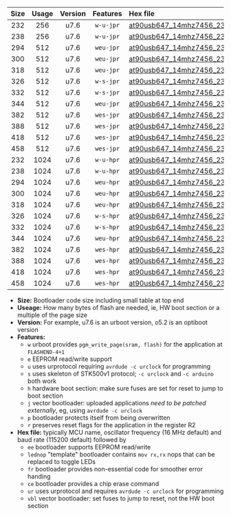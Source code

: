 |Size|Usage|Version|Features|Hex file|
|:-:|:-:|:-:|:-:|:--|
|232|256|u7.6|`w-u-jpr`|[at90usb647_14mhz7456_230400bps_ur_vbl.hex](https://raw.githubusercontent.com/stefanrueger/urboot/main/bootloaders/at90usb647/fcpu_14mhz7456/230400_bps/at90usb647_14mhz7456_230400bps_ur_vbl.hex)|
|238|256|u7.6|`w-u-jpr`|[at90usb647_14mhz7456_230400bps_lednop_ur_vbl.hex](https://raw.githubusercontent.com/stefanrueger/urboot/main/bootloaders/at90usb647/fcpu_14mhz7456/230400_bps/at90usb647_14mhz7456_230400bps_lednop_ur_vbl.hex)|
|294|512|u7.6|`weu-jpr`|[at90usb647_14mhz7456_230400bps_ee_ur_vbl.hex](https://raw.githubusercontent.com/stefanrueger/urboot/main/bootloaders/at90usb647/fcpu_14mhz7456/230400_bps/at90usb647_14mhz7456_230400bps_ee_ur_vbl.hex)|
|300|512|u7.6|`weu-jpr`|[at90usb647_14mhz7456_230400bps_ee_lednop_ur_vbl.hex](https://raw.githubusercontent.com/stefanrueger/urboot/main/bootloaders/at90usb647/fcpu_14mhz7456/230400_bps/at90usb647_14mhz7456_230400bps_ee_lednop_ur_vbl.hex)|
|318|512|u7.6|`weu-jpr`|[at90usb647_14mhz7456_230400bps_ee_lednop_fr_ur_vbl.hex](https://raw.githubusercontent.com/stefanrueger/urboot/main/bootloaders/at90usb647/fcpu_14mhz7456/230400_bps/at90usb647_14mhz7456_230400bps_ee_lednop_fr_ur_vbl.hex)|
|326|512|u7.6|`w-s-jpr`|[at90usb647_14mhz7456_230400bps_vbl.hex](https://raw.githubusercontent.com/stefanrueger/urboot/main/bootloaders/at90usb647/fcpu_14mhz7456/230400_bps/at90usb647_14mhz7456_230400bps_vbl.hex)|
|332|512|u7.6|`w-s-jpr`|[at90usb647_14mhz7456_230400bps_lednop_vbl.hex](https://raw.githubusercontent.com/stefanrueger/urboot/main/bootloaders/at90usb647/fcpu_14mhz7456/230400_bps/at90usb647_14mhz7456_230400bps_lednop_vbl.hex)|
|344|512|u7.6|`weu-jpr`|[at90usb647_14mhz7456_230400bps_ee_lednop_fr_ce_ur_vbl.hex](https://raw.githubusercontent.com/stefanrueger/urboot/main/bootloaders/at90usb647/fcpu_14mhz7456/230400_bps/at90usb647_14mhz7456_230400bps_ee_lednop_fr_ce_ur_vbl.hex)|
|382|512|u7.6|`wes-jpr`|[at90usb647_14mhz7456_230400bps_ee_vbl.hex](https://raw.githubusercontent.com/stefanrueger/urboot/main/bootloaders/at90usb647/fcpu_14mhz7456/230400_bps/at90usb647_14mhz7456_230400bps_ee_vbl.hex)|
|388|512|u7.6|`wes-jpr`|[at90usb647_14mhz7456_230400bps_ee_lednop_vbl.hex](https://raw.githubusercontent.com/stefanrueger/urboot/main/bootloaders/at90usb647/fcpu_14mhz7456/230400_bps/at90usb647_14mhz7456_230400bps_ee_lednop_vbl.hex)|
|418|512|u7.6|`wes-jpr`|[at90usb647_14mhz7456_230400bps_ee_lednop_fr_vbl.hex](https://raw.githubusercontent.com/stefanrueger/urboot/main/bootloaders/at90usb647/fcpu_14mhz7456/230400_bps/at90usb647_14mhz7456_230400bps_ee_lednop_fr_vbl.hex)|
|458|512|u7.6|`wes-jpr`|[at90usb647_14mhz7456_230400bps_ee_lednop_fr_ce_vbl.hex](https://raw.githubusercontent.com/stefanrueger/urboot/main/bootloaders/at90usb647/fcpu_14mhz7456/230400_bps/at90usb647_14mhz7456_230400bps_ee_lednop_fr_ce_vbl.hex)|
|232|1024|u7.6|`w-u-hpr`|[at90usb647_14mhz7456_230400bps_ur.hex](https://raw.githubusercontent.com/stefanrueger/urboot/main/bootloaders/at90usb647/fcpu_14mhz7456/230400_bps/at90usb647_14mhz7456_230400bps_ur.hex)|
|238|1024|u7.6|`w-u-hpr`|[at90usb647_14mhz7456_230400bps_lednop_ur.hex](https://raw.githubusercontent.com/stefanrueger/urboot/main/bootloaders/at90usb647/fcpu_14mhz7456/230400_bps/at90usb647_14mhz7456_230400bps_lednop_ur.hex)|
|294|1024|u7.6|`weu-hpr`|[at90usb647_14mhz7456_230400bps_ee_ur.hex](https://raw.githubusercontent.com/stefanrueger/urboot/main/bootloaders/at90usb647/fcpu_14mhz7456/230400_bps/at90usb647_14mhz7456_230400bps_ee_ur.hex)|
|300|1024|u7.6|`weu-hpr`|[at90usb647_14mhz7456_230400bps_ee_lednop_ur.hex](https://raw.githubusercontent.com/stefanrueger/urboot/main/bootloaders/at90usb647/fcpu_14mhz7456/230400_bps/at90usb647_14mhz7456_230400bps_ee_lednop_ur.hex)|
|318|1024|u7.6|`weu-hpr`|[at90usb647_14mhz7456_230400bps_ee_lednop_fr_ur.hex](https://raw.githubusercontent.com/stefanrueger/urboot/main/bootloaders/at90usb647/fcpu_14mhz7456/230400_bps/at90usb647_14mhz7456_230400bps_ee_lednop_fr_ur.hex)|
|326|1024|u7.6|`w-s-hpr`|[at90usb647_14mhz7456_230400bps.hex](https://raw.githubusercontent.com/stefanrueger/urboot/main/bootloaders/at90usb647/fcpu_14mhz7456/230400_bps/at90usb647_14mhz7456_230400bps.hex)|
|332|1024|u7.6|`w-s-hpr`|[at90usb647_14mhz7456_230400bps_lednop.hex](https://raw.githubusercontent.com/stefanrueger/urboot/main/bootloaders/at90usb647/fcpu_14mhz7456/230400_bps/at90usb647_14mhz7456_230400bps_lednop.hex)|
|344|1024|u7.6|`weu-hpr`|[at90usb647_14mhz7456_230400bps_ee_lednop_fr_ce_ur.hex](https://raw.githubusercontent.com/stefanrueger/urboot/main/bootloaders/at90usb647/fcpu_14mhz7456/230400_bps/at90usb647_14mhz7456_230400bps_ee_lednop_fr_ce_ur.hex)|
|382|1024|u7.6|`wes-hpr`|[at90usb647_14mhz7456_230400bps_ee.hex](https://raw.githubusercontent.com/stefanrueger/urboot/main/bootloaders/at90usb647/fcpu_14mhz7456/230400_bps/at90usb647_14mhz7456_230400bps_ee.hex)|
|388|1024|u7.6|`wes-hpr`|[at90usb647_14mhz7456_230400bps_ee_lednop.hex](https://raw.githubusercontent.com/stefanrueger/urboot/main/bootloaders/at90usb647/fcpu_14mhz7456/230400_bps/at90usb647_14mhz7456_230400bps_ee_lednop.hex)|
|418|1024|u7.6|`wes-hpr`|[at90usb647_14mhz7456_230400bps_ee_lednop_fr.hex](https://raw.githubusercontent.com/stefanrueger/urboot/main/bootloaders/at90usb647/fcpu_14mhz7456/230400_bps/at90usb647_14mhz7456_230400bps_ee_lednop_fr.hex)|
|458|1024|u7.6|`wes-hpr`|[at90usb647_14mhz7456_230400bps_ee_lednop_fr_ce.hex](https://raw.githubusercontent.com/stefanrueger/urboot/main/bootloaders/at90usb647/fcpu_14mhz7456/230400_bps/at90usb647_14mhz7456_230400bps_ee_lednop_fr_ce.hex)|

- **Size:** Bootloader code size including small table at top end
- **Useage:** How many bytes of flash are needed, ie, HW boot section or a multiple of the page size
- **Version:** For example, u7.6 is an urboot version, o5.2 is an optiboot version
- **Features:**
  + `w` urboot provides `pgm_write_page(sram, flash)` for the application at `FLASHEND-4+1`
  + `e` EEPROM read/write support
  + `u` uses urprotocol requiring `avrdude -c urclock` for programming
  + `s` uses skeleton of STK500v1 protocol; `-c urclock` and `-c arduino` both work
  + `h` hardware boot section: make sure fuses are set for reset to jump to boot section
  + `j` vector bootloader: uploaded applications *need to be patched externally*, eg, using `avrdude -c urclock`
  + `p` bootloader protects itself from being overwritten
  + `r` preserves reset flags for the application in the register R2
- **Hex file:** typically MCU name, oscillator frequency (16 MHz default) and baud rate (115200 default) followed by
  + `ee` bootloader supports EEPROM read/write
  + `lednop` "template" bootloader contains `mov rx,rx` nops that can be replaced to toggle LEDs
  + `fr` bootloader provides non-essential code for smoother error handing
  + `ce` bootloader provides a chip erase command
  + `ur` uses urprotocol and requires `avrdude -c urclock` for programming
  + `vbl` vector bootloader: set fuses to jump to reset, not the HW boot section
